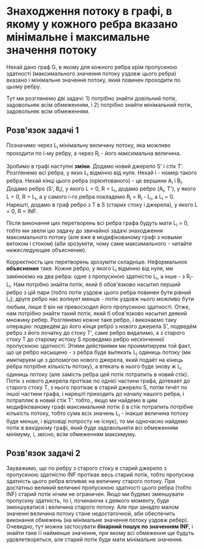# Знаходження потоку в графі, в якому у кожного ребра вказано мінімальне і максимальне значення потоку

Нехай дано граф G, в якому для кожного ребра крім пропускною здатності (максимального значення потоку уздовж цього ребра) вказано і мінімальне значення потоку, який повинен проходити по цьому ребру.

Тут ми розглянемо дві задачі: 1) потрібно знайти довільний потік, задовольняє всім обмеженням, і 2) потрібно знайти мінімальний потік, задовольняє всім обмеженням.

## Розв'язок задачі 1

Позначимо через L<sub>i</sub> мінімальну величину потоку, яка можливо проходити по i-му ребру, а через R<sub>i</sub> - його максимальна величина.

Зробимо в графі наступні **зміни**. Додамо новий джерело S\' і стік T\'. Розглянемо всі ребра, у яких L<sub>i</sub> відмінно від нуля. Нехай i - номер такого ребра. Нехай кінці цього ребра (орієнтованого) - це вершини A<sub>i</sub> і B<sub>i</sub>. Додамо ребро (S\', B<sub>i</sub>), у якого L = 0, R = L<sub>i</sub>, додамо ребро (A<sub>i</sub>, T\'), у якого L = 0, R = L<sub>i</sub>, а у самого i-го ребра покладемо R<sub>i</sub> = R<sub>i</sub> - L<sub>i</sub>, а L<sub>i</sub> = 0. Нарешті, додамо в граф ребро з T в S (старих стоку і джерела), у якого L = 0, R = INF.

Після виконання цих перетворень всі ребра графа будуть мати L<sub>i</sub> = 0, тобто ми звели цю задачу до звичайної задачі знаходження максимального потоку (але вже в модифікованому графі з новыми витоком і стоком) (аби зрозуміти, чому саме максимального - читайте нижеследующее объяснение).

Корректность цих перетворень зрозуміти складніше. Неформальное **объяснение** таке. Кожне ребро, у якого L<sub>i</sub> відмінно від нуля, ми замінюємо на два ребра: одне з пропускною здатністю L<sub>i</sub>, а інше - з R<sub>i</sub>-L<sub>i</sub>. Нам потрібно знайти потік, який б обов'язково насытил перший ребро з цій пари (тобто потік уздовж цього ребра повинен бути рівний L<sub>i</sub>); друге ребро нас волнует менше - потік уздовж нього можливо бути любым, лише б він не превосходил його пропускною здатності. Отже, нам потрібно знайти такий потік, який б обов'язково насытил деякий множину ребер. Розглянемо кожне таке ребро, і виконаємо таку операцію: подведём до його кінця ребро з нового джерела S\', подведём ребро з його початку до стоку T\', саме ребро видалимо, а з старого стоку T до старому истоку S проведемо ребро нескінченної пропускною здатності. Этими действиями ми проимитируем той факт, що це ребро насыщено - з ребра буде вытекать L<sub>i</sub> одиниць потоку (ми имитируем це з допомогою нового джерела, який подаёт на кінець ребра потрібне кількість потоку), а втекать в нього буде знову ж L<sub>i</sub> одиниць потоку (але замість ребра цей потік потрапить в новий стік). Потік з нового джерела протікає по однієї частини графа, дотекает до старого стоку T, з нього протікає в старий джерело S, потім течёт по іншої частини графа, і нарешті приходить до началу нашого ребра, і потрапляє в новий стік T\'. тобто., якщо ми найдемо в цим модифікованому графі максимальний потік (і в стік потрапить потрібне кількість потоку, тобто сума всіх значень L<sub>i</sub> - інакше величина потоку буде менше, і відповіді попросту не існує), то ми одночасно найдемо потік в вихідному графі, який буде задовольняти всі обмеженням мінімуму, і, звісно, всім обмеженням максимуму.

## Розв'язок задачі 2

Зауважимо, що по ребру з старого стоку в старий джерело з пропускною здатністю INF протікає весь старий потік, тобто пропускна здатність цього ребра впливає на величину старого потоку. При достатньо великий величині пропускною здатності цього ребра (тобто INF) старий потік нічим не ограничен. Якщо ми будемо зменшувати пропускну здатність, то і, починаючи з деякого моменту, буде зменшуватися і величина старого потоку. Але при занадто малом значенні величина потоку стане недостаточной, аби обеспечить виконання обмежень (на мінімальне значення потоку уздовж ребер). Очевидно, тут можна застосувати **бінарний пошук по значенням INF**, і знайти таке її найменше значення, при якому всі обмеження ще будуть удовлетворяться, але старий потік буде мати мінімальне значення.
